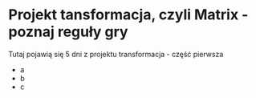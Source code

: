 # Projekt tansformacja, czyli Matrix - poznaj reguły gry

Tutaj pojawią się 5 dni z projektu transformacja - część pierwsza
- a
- b
- c
